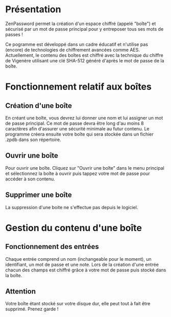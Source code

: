 # Présentation
ZenPassword permet la création d'un espace chiffré (appelé "boîte") et sécurisé par un mot de passe principal pour y entreposer tous ses mots de passes !

Ce pogramme est développé dans un cadre éducatif et n'utilise pas (encore) de technologies de chiffrement avancées comme AES.
Actuellement, le contenu des boîtes est chiffré avec la technique du chiffre de Vigenère utilisant une clé SHA-512 généré d'après le mot de passe de la boîte.

# Fonctionnement relatif aux boîtes
## Création d'une boîte
En créant une boîte, vous devrez lui donner une nom et lui assigner un mot de passe principal.
Ce mot de passe devra être long d'au moins 8 caractères afin d'assurer une sécurité minimale au futur contenu.
Le programme créera ensuite votre boîte qui sera stockée dans un fichier .zpdb dans son répertoire.

## Ouvrir une boîte
Pour ouvrir une boîte. Cliquez sur "Ouvrir une boîte" dans le menu principal et sélectionnez la boîte à ouvrir puis tappez votre mot de passe pour accéder à son contenu.

## Supprimer une boîte
La suppression d'une boite ne s'effectue pas depuis le logiciel.

# Gestion du contenu d'une boîte

## Fonctionnement des entrées
Chaque entrée comprend un nom (inchangeable pour le moment), un identifiant, un mot de passe et une note. Lors de la création d'une entrée chacun des champs est chiffré grâce à votre mot de passe puis stocké dans la boîte.

## Attention
Votre boîte étant stocké sur votre disque dur, elle peut tout à fait être supprimé. Prenez garde !
